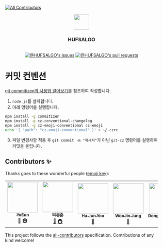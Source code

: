 <!-- ALL-CONTRIBUTORS-BADGE:START - Do not remove or modify this section -->
[![All Contributors](https://img.shields.io/badge/all_contributors-7-orange.svg?style=flat-square)](#contributors-)
<!-- ALL-CONTRIBUTORS-BADGE:END -->

<div align="center">
<img src="https://user-images.githubusercontent.com/60145951/158914541-46bae0c2-28f7-46d7-80f4-6a7cb3e15579.png" width=50><br>

<h3>HUFSALGO</h3><br>

<a href="https://github.com/hufslion10th/HUFSALGO/issues">
<img src="https://img.shields.io/github/issues/hufslion10th/HUFSALGO?color=0088ff&style=for-the-badge&logo=github" alt="@HUFSALGO's issues"/></a>
<a href="https://github.com/hufslion10th/HUFSALGO/pulls">
<img src="https://img.shields.io/github/issues-pr/hufslion10th/HUFSALGO?color=0088ff&style=for-the-badge&logo=github" alt="@HUFSALGO's pull requests"/></a>

</div>

# 커밋 컨벤션

[git commitizen의 사용법 알아보기](https://blog.dnd.ac/github-commitzen-template/)를 참조하여 작성합니다.

1. `node.js`를 설치합니다.
2. 아래 명령어를 실행합니다.

```sh
npm install -g commitizen
npm install -g cz-conventional-changelog
npm install -g cz-emoji-conventional cz-emoji
echo '{ "path": "cz-emoji-conventional" }' > ~/.czrc
```

3. 파일 변경사항 적용 후 `git commit -m "메세지"`가 아닌 `git-cz` 명령어를 실행하여 커밋을 올립니다.

## Contributors ✨

Thanks goes to these wonderful people ([emoji key](https://allcontributors.org/docs/en/emoji-key)):

<!-- ALL-CONTRIBUTORS-LIST:START - Do not remove or modify this section -->
<!-- prettier-ignore-start -->
<!-- markdownlint-disable -->
<table>
  <tr>
    <td align="center"><a href="https://github.com/4923"><img src="https://avatars.githubusercontent.com/u/60145951?v=4?s=100" width="100px;" alt=""/><br /><sub><b>YeEun</b></sub></a><br /><a href="https://github.com/hufslion10th/HUFSALGO/commits?author=4923" title="Documentation">📖</a> <a href="#infra-4923" title="Infrastructure (Hosting, Build-Tools, etc)">🚇</a></td>
    <td align="center"><a href="https://parkjju.github.io/vue-TIL/"><img src="https://avatars.githubusercontent.com/u/75518683?v=4?s=100" width="100px;" alt=""/><br /><sub><b>박경준</b></sub></a><br /><a href="https://github.com/hufslion10th/HUFSALGO/commits?author=Parkjju" title="Documentation">📖</a> <a href="#infra-Parkjju" title="Infrastructure (Hosting, Build-Tools, etc)">🚇</a></td>
    <td align="center"><a href="https://linktr.ee/yookie1209"><img src="https://avatars.githubusercontent.com/u/58240677?v=4?s=100" width="100px;" alt=""/><br /><sub><b>Ha Jun Yoo</b></sub></a><br /><a href="https://github.com/hufslion10th/HUFSALGO/commits?author=HaJunYoo" title="Documentation">📖</a></td>
    <td align="center"><a href="https://github.com/wJJin"><img src="https://avatars.githubusercontent.com/u/81296203?v=4?s=100" width="100px;" alt=""/><br /><sub><b>WooJin Jung</b></sub></a><br /><a href="https://github.com/hufslion10th/HUFSALGO/commits?author=wJJin" title="Documentation">📖</a></td>
    <td align="center"><a href="https://hellol77.tistory.com/"><img src="https://avatars.githubusercontent.com/u/76903801?v=4?s=100" width="100px;" alt=""/><br /><sub><b>DongHyeonWon</b></sub></a><br /><a href="https://github.com/hufslion10th/HUFSALGO/commits?author=Hellol77" title="Documentation">📖</a></td>
    <td align="center"><a href="https://www.notion.so/ddongdong-e/ddongdong_e-s-Blog-79fb18ffbb3a486dae0605c49dbc49fa"><img src="https://avatars.githubusercontent.com/u/67581495?v=4?s=100" width="100px;" alt=""/><br /><sub><b>HuiGwan Seol</b></sub></a><br /><a href="https://github.com/hufslion10th/HUFSALGO/commits?author=SeolHuiGwan9478" title="Documentation">📖</a></td>
    <td align="center"><a href="https://github.com/hotsun1508"><img src="https://avatars.githubusercontent.com/u/60880176?v=4?s=100" width="100px;" alt=""/><br /><sub><b>Sun Ah Min</b></sub></a><br /><a href="https://github.com/hufslion10th/HUFSALGO/commits?author=hotsun1508" title="Documentation">📖</a></td>
  </tr>
</table>

<!-- markdownlint-restore -->
<!-- prettier-ignore-end -->

<!-- ALL-CONTRIBUTORS-LIST:END -->

This project follows the [all-contributors](https://github.com/all-contributors/all-contributors) specification. Contributions of any kind welcome!

